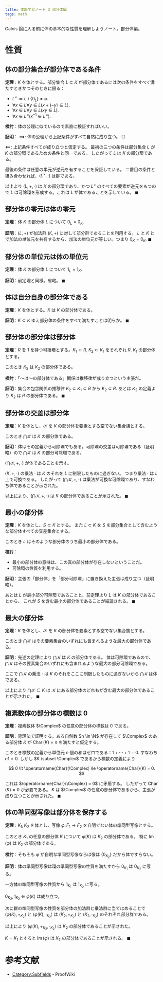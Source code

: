 ```yaml
---
title: 体論学習ノート 3 部分体編
tags: math
---
```


Galois 論に入る前に体の基本的な性質を理解しようノート。部分体編。

# 性質
## 体の部分集合が部分体である条件

**定理**：$K$ を体とする。部分集合 $L \subset K$ が部分体であるには次の条件をすべて満たすときかつそのときに限る：

* $L^\times \coloneqq L \setminus \lbrace 0_L \rbrace \ne \varnothing.$
* $\forall x \in L \forall y \in L (x + (-y) \in L).$
* $\forall x \in L \forall y \in L (xy \in L).$
* $\forall x \in L^\times (x^{-1} \in L^\times).$

**検討**：体の公理に似ているので素直に検証すればいい。

**証明**：
$\implies\colon$ 体の公理から上記条件がすべて自然に成り立つ。
$\Box$

$\impliedby\colon$ 上記条件すべてが成り立つと仮定する。
最初の三つの条件は部分集合 $L$ が $K$ の部分環であるための条件と同一である。
したがって $L$ は $K$ の部分環である。

最後の条件は任意の単元が逆元を有することを保証している。
二番目の条件と組み合わせれば、$(L^\times, \cdot)$ は群である。

以上より $(L, +, \cdot)$ は $K$ の部分環であり、かつ $L^\times$ のすべての要素が逆元をもつので
$L$ は可除環を形成する。これは $L$ が体であることを示している。
$\blacksquare$

## 部分体の零元は体の零元

**定理**：体 $K$ の部分体 $L$ について $0_L = 0_K.$

**証明**：$(L, +)$ が加法群 $(K, +)$ に対して部分群であることを利用する。
$L$ と $K$ とで加法の単位元を共有するから、加法の単位元が等しい。つまり
$0_K = 0_K.$
$\blacksquare$

## 部分体の単位元は体の単位元

**定理**：体 $K$ の部分体 $L$ について $1_L = 1_K.$

**証明**：前定理と同様。省略。
$\blacksquare$

## 体は自分自身の部分体である

**定理**：$K$ を体とする。$K$ は $K$ の部分体である。

**証明**：$K \subset K$ ゆえ部分体の条件をすべて満たすことは明らか。
$\blacksquare$

## 部分体の部分体は部分体

**定理**：$R$ を 1 を持つ可換環とする。$K_1 \subset R,\;K_2 \subset K_1$ をそれぞれ $R,\;K_1$ の部分体とする。

このとき $K_2$ は $K_2$ の部分体である。

**検討**：「～は～の部分体である」関係は推移律が成り立つという主張だ。

**証明**：集合の包含関係の推移律 $K_2 \subset K_1 \subset R$
から $K_2 \subset R.$ あとは $K_2$ の定義より $K_2$ は $R$ の部分体である。
$\blacksquare$

## 部分体の交差は部分体

**定理**：$K$ を体とし、$\mathscr K$ を $K$ の部分体を要素とする空でない集合族とする。

このとき $\bigcap \mathscr K$ は $K$ の部分体である。

**証明**：体はその定義から可除環でもある。可除環の交差は可除環である（証明略）ので
$\bigcap \mathscr K$ は $K$ の部分可除環である。

$(\bigcap \mathscr K, +, \cdot)$ が体であることを示す。

$(K, +, \cdot)$ の乗法 $\cdot$ は $K$ のそれを $L$ に制限したものに過ぎない。
つまり乗法 $\cdot$ は $L$ 上で可換である。
したがって $(\bigcap \mathscr K, +, \cdot)$ は乗法が可換な可除環であり、すなわち体であることが示された。

以上により、$(\bigcap \mathscr K, +, \cdot)$ は $K$ の部分体であることが示された。
$\blacksquare$

## 最小の部分体

**定理**：$K$ を体とし、$S \subset K$ とする。
また $L \subset K$ を $S$ を部分集合として含むような部分体すべての交差集合とする。

このとき $L$ はそのような部分体のうち最小の部分体である。

**検討**：
* 最小の部分体の意味は、この真の部分体が存在しないということだ。
* 可除環の性質を利用する。

**証明**：主張の「部分体」を「部分可除環」に置き換えた主張は成り立つ（証明略）。

あとは $L$ が最小部分可除環であることと、前定理より $L$ は $K$ の部分体であることから、
これが $S$ を含む最小の部分体であることが結論される。
$\blacksquare$

## 最大の部分体

**定理**：$K$ を体とし、$\mathscr K$ を $K$ の部分体を要素とする空でない集合族とする。

このとき $\bigcap \mathscr K$ はその要素集合のいずれにも含まれるような最大の部分体である。

**証明**：先述の定理により $\bigcap \mathscr K$ は $K$ の部分体である。
体は可除環であるので、$\bigcap \mathscr K$ はその要素集合のいずれにも含まれるような最大の部分可除環である。

ここで $\bigcap \mathscr K$ の乗法 $\cdot$ は $K$ のそれをここに制限したものに過ぎないから
$\bigcap \mathscr K$ は体である。

以上により $\bigcap \mathscr K \subset K$ は $\mathscr K$ にある部分体のどれもが含む最大の部分体であることが示された。
$\blacksquare$

## 複素数体の部分体の標数は 0

**定理**：複素数体 $\Complex$ の任意の部分体の標数は 0 である。

**証明**：背理法で証明する。ある自然数 $n \in \N$ が存在して
$\Complex$ のある部分体 $K$ が $\operatorname{Char}(K) = n$ を満たすと仮定する。

このとき標数の定義から単位元 $n$ 個の和はゼロである：$1 + \dotsb + 1 = 0.$
すなわち $n1 = 0.$
しかし $K \subset \Complex$ であるから標数の定義により

$$
0 \lt \operatorname{Char}(\Complex) \le \operatorname{Char}(K) = 0.
$$

これは $\operatorname{Char}(\Complex) = 0$ に矛盾する。
したがって $\operatorname{Char}(K) = 0$ が必要である。
$K$ は $\Complex$ の任意の部分体であるから、主張が成り立つことが示された。
$\blacksquare$

## 体の準同型写像は部分体を保存する

**定理**：$K_1, K_2$ を体とし、写像 $\varphi\colon F_1 \longrightarrow F_2$
を自明でない体の準同型写像とする。

このとき $K_1$ の任意の部分体 $K$ について $\varphi(K)$ は $K_2$ の部分体である。
特に $\operatorname{Im}(\varphi)$ は $K_2$ の部分体である。

**検討**：そもそも $\varphi$ が自明な準同型写像ならば像は $\lbrace 0_{K_2} \rbrace$ だから体ですらない。

**証明**：体の準同型写像は環の準同型写像の性質を満たすから
$0_{K_1}$ は $0_{K_2}$ に写る。

一方体の準同型写像の性質から $1_{K_1}$ は $1_{K_2}$ に写る。

$0_{K_2}, 1_{K_2} \in \varphi(K)$ は成り立つ。

次に群の準同型写像の性質を部分体の加法群と乗法群に当てはめることで
$(\varphi(K), +_{K_2})$ と $(\varphi(K), \cdot_{K_2})$ は
$(K_2, +_{K_2})$ と $(K_2, \cdot_{K_2})$ のそれぞれ部分群である。

以上により $(\varphi(K), +_{K_2}, \cdot_{K_2})$ は $K_2$ の部分体であることが示された。

$K = K_1$ とすると $\operatorname{Im}(\varphi)$ は $K_2$ の部分体であることが示される。
$\blacksquare$

# 参考文献

* [Category:Subfields](https://proofwiki.org/wiki/Category:Subfields) - ProofWiki
